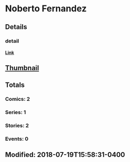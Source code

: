 # Noberto  Fernandez 
## Details
### detail
#### [Link](http://marvel.com/comics/creators/7489/noberto_fernandez?utm_campaign=apiRef&utm_source=225578a89fc76f3d20fbffda5d17a88d)
## [Thumbnail](http://i.annihil.us/u/prod/marvel/i/mg/b/40/image_not_available.jpg)
## Totals
### Comics: 2
### Series: 1
### Stories: 2
### Events: 0
## Modified: 2018-07-19T15:58:31-0400
